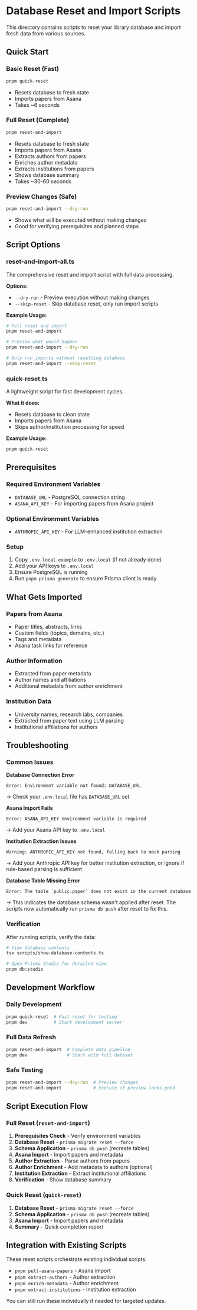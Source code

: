 # Database Reset and Import Scripts

This directory contains scripts to reset your library database and import fresh data from various sources.

## Quick Start

### Basic Reset (Fast)

```bash
pnpm quick-reset
```

- Resets database to fresh state
- Imports papers from Asana
- Takes ~6 seconds

### Full Reset (Complete)

```bash
pnpm reset-and-import
```

- Resets database to fresh state
- Imports papers from Asana
- Extracts authors from papers
- Enriches author metadata
- Extracts institutions from papers
- Shows database summary
- Takes ~30-60 seconds

### Preview Changes (Safe)

```bash
pnpm reset-and-import --dry-run
```

- Shows what will be executed without making changes
- Good for verifying prerequisites and planned steps

## Script Options

### reset-and-import-all.ts

The comprehensive reset and import script with full data processing.

**Options:**

- `--dry-run` - Preview execution without making changes
- `--skip-reset` - Skip database reset, only run import scripts

**Example Usage:**

```bash
# Full reset and import
pnpm reset-and-import

# Preview what would happen
pnpm reset-and-import --dry-run

# Only run imports without resetting database
pnpm reset-and-import --skip-reset
```

### quick-reset.ts

A lightweight script for fast development cycles.

**What it does:**

- Resets database to clean state
- Imports papers from Asana
- Skips author/institution processing for speed

**Example Usage:**

```bash
pnpm quick-reset
```

## Prerequisites

### Required Environment Variables

- `DATABASE_URL` - PostgreSQL connection string
- `ASANA_API_KEY` - For importing papers from Asana project

### Optional Environment Variables

- `ANTHROPIC_API_KEY` - For LLM-enhanced institution extraction

### Setup

1. Copy `.env.local.example` to `.env.local` (if not already done)
2. Add your API keys to `.env.local`
3. Ensure PostgreSQL is running
4. Run `pnpm prisma generate` to ensure Prisma client is ready

## What Gets Imported

### Papers from Asana

- Paper titles, abstracts, links
- Custom fields (topics, domains, etc.)
- Tags and metadata
- Asana task links for reference

### Author Information

- Extracted from paper metadata
- Author names and affiliations
- Additional metadata from author enrichment

### Institution Data

- University names, research labs, companies
- Extracted from paper text using LLM parsing
- Institutional affiliations for authors

## Troubleshooting

### Common Issues

**Database Connection Error**

```
Error: Environment variable not found: DATABASE_URL
```

→ Check your `.env.local` file has `DATABASE_URL` set

**Asana Import Fails**

```
Error: ASANA_API_KEY environment variable is required
```

→ Add your Asana API key to `.env.local`

**Institution Extraction Issues**

```
Warning: ANTHROPIC_API_KEY not found, falling back to mock parsing
```

→ Add your Anthropic API key for better institution extraction, or ignore if rule-based parsing is sufficient

**Database Table Missing Error**

```
Error: The table `public.paper` does not exist in the current database
```

→ This indicates the database schema wasn't applied after reset. The scripts now automatically run `prisma db push` after reset to fix this.

### Verification

After running scripts, verify the data:

```bash
# View database contents
tsx scripts/show-database-contents.ts

# Open Prisma Studio for detailed view
pnpm db:studio
```

## Development Workflow

### Daily Development

```bash
pnpm quick-reset  # Fast reset for testing
pnpm dev          # Start development server
```

### Full Data Refresh

```bash
pnpm reset-and-import  # Complete data pipeline
pnpm dev               # Start with full dataset
```

### Safe Testing

```bash
pnpm reset-and-import --dry-run  # Preview changes
pnpm reset-and-import            # Execute if preview looks good
```

## Script Execution Flow

### Full Reset (`reset-and-import`)

1. **Prerequisites Check** - Verify environment variables
2. **Database Reset** - `prisma migrate reset --force`
3. **Schema Application** - `prisma db push` (recreate tables)
4. **Asana Import** - Import papers and metadata
5. **Author Extraction** - Parse authors from papers
6. **Author Enrichment** - Add metadata to authors (optional)
7. **Institution Extraction** - Extract institutional affiliations
8. **Verification** - Show database summary

### Quick Reset (`quick-reset`)

1. **Database Reset** - `prisma migrate reset --force`
2. **Schema Application** - `prisma db push` (recreate tables)
3. **Asana Import** - Import papers and metadata
4. **Summary** - Quick completion report

## Integration with Existing Scripts

These reset scripts orchestrate existing individual scripts:

- `pnpm pull-asana-papers` - Asana import
- `pnpm extract-authors` - Author extraction
- `pnpm enrich-metadata` - Author enrichment
- `pnpm extract-institutions` - Institution extraction

You can still run these individually if needed for targeted updates.
